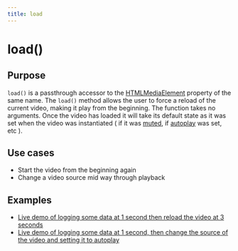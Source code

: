 ```yaml
---
title: load
---
```

# load() #

## Purpose ##

`load()` is a passthrough accessor to the [HTMLMediaElement](https://developer.mozilla.org/en/DOM/HTMLMediaElement) property of the same name.  The `load()` method allows the user to force a reload of the current video, making it play from the beginning. The function takes no arguments. Once the video has loaded it will take its default state as it was set when the video was instantiated ( if it was [muted](#mute), if [autoplay](#autoplay) was set, etc ).

## Use cases ##

* Start the video from the beginning again
* Change a video source mid way through playback

## Examples ##

* [Live demo of logging some data at 1 second then reload the video at 3 seconds](http://jsfiddle.net/popcornjs/dTm9J/)
* [Live demo of logging some data at 1 second, then change the source of the video and setting it to autoplay](http://jsfiddle.net/popcornjs/AuX6B/)
